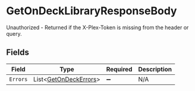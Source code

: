 # GetOnDeckLibraryResponseBody

Unauthorized - Returned if the X-Plex-Token is missing from the header or query.


## Fields

| Field                                                             | Type                                                              | Required                                                          | Description                                                       |
| ----------------------------------------------------------------- | ----------------------------------------------------------------- | ----------------------------------------------------------------- | ----------------------------------------------------------------- |
| `Errors`                                                          | List<[GetOnDeckErrors](../../Models/Requests/GetOnDeckErrors.md)> | :heavy_minus_sign:                                                | N/A                                                               |